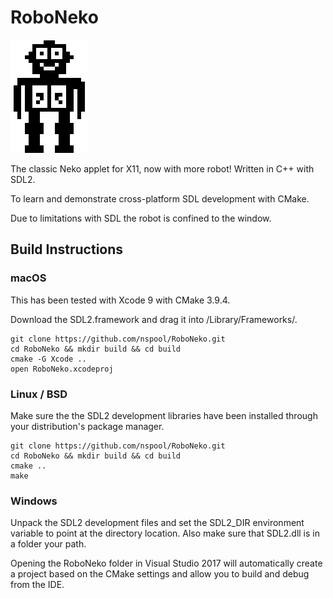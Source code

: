 # RoboNeko

![Screenshot](logo.png?raw=true "Screenshot showing a happy Robit")

The classic Neko applet for X11, now with more robot! Written in C++ with SDL2.

To learn and demonstrate cross-platform SDL development with CMake.

Due to limitations with SDL the robot is confined to the window.

## Build Instructions

### macOS

This has been tested with Xcode 9 with CMake 3.9.4.

Download the SDL2.framework and drag it into /Library/Frameworks/.

    git clone https://github.com/nspool/RoboNeko.git
    cd RoboNeko && mkdir build && cd build
    cmake -G Xcode ..
    open RoboNeko.xcodeproj

### Linux / BSD

Make sure the the SDL2 development libraries have been installed through your distribution's package manager.

    git clone https://github.com/nspool/RoboNeko.git
    cd RoboNeko && mkdir build && cd build
    cmake ..
    make

### Windows

Unpack the SDL2 development files and set the SDL2_DIR environment variable to point at the directory location. Also make sure that SDL2.dll is in a folder your path.

Opening the RoboNeko folder in Visual Studio 2017 will automatically create a project based on the CMake settings and allow you to build and debug from the IDE.
